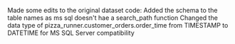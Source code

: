 Made some edits to the original dataset code:
Added the schema to the table names as ms sql doesn't hae a search_path function
Changed the data type of pizza_runner.customer_orders.order_time from TIMESTAMP to DATETIME for MS SQL Server compatibility
